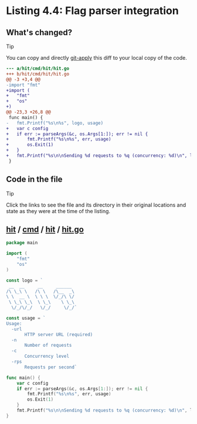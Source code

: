 # Listing 4.4: Flag parser integration

## What's changed?

> [!TIP]
> You can copy and directly [git-apply](https://tldr.inbrowser.app/pages/common/git-apply) this diff to your local copy of the code.

```diff
--- a/hit/cmd/hit/hit.go
+++ b/hit/cmd/hit/hit.go
@@ -3 +3,4 @@
-import "fmt"
+import (
+	"fmt"
+	"os"
+)
@@ -23,3 +26,8 @@
 func main() {
-	fmt.Printf("%s\n%s", logo, usage)
+	var c config
+	if err := parseArgs(&c, os.Args[1:]); err != nil {
+		fmt.Printf("%s\n%s", err, usage)
+		os.Exit(1)
+	}
+	fmt.Printf("%s\n\nSending %d requests to %q (concurrency: %d)\n", logo, c.n, c.url, c.c)
 }

```
## Code in the file

> [!TIP]
> Click the links to see the file and its directory in their original locations and state as they were at the time of the listing.

## [hit](https://github.com/inancgumus/gobyexample/blob/d9d801b5f0d7b66ce3e1b0d65abdc5966501d903/hit) / [cmd](https://github.com/inancgumus/gobyexample/blob/d9d801b5f0d7b66ce3e1b0d65abdc5966501d903/hit/cmd) / [hit](https://github.com/inancgumus/gobyexample/blob/d9d801b5f0d7b66ce3e1b0d65abdc5966501d903/hit/cmd/hit) / [hit.go](https://github.com/inancgumus/gobyexample/blob/d9d801b5f0d7b66ce3e1b0d65abdc5966501d903/hit/cmd/hit/hit.go)

```go
package main

import (
	"fmt"
	"os"
)

const logo = `
 __  __     __     ______
/\ \_\ \   /\ \   /\__  _\
\ \  __ \  \ \ \  \/_/\ \/
 \ \_\ \_\  \ \_\    \ \_\
  \/_/\/_/   \/_/     \/_/`

const usage = `  
Usage:
  -url
       HTTP server URL (required)
  -n
       Number of requests
  -c
       Concurrency level
  -rps
       Requests per second`

func main() {
	var c config
	if err := parseArgs(&c, os.Args[1:]); err != nil {
		fmt.Printf("%s\n%s", err, usage)
		os.Exit(1)
	}
	fmt.Printf("%s\n\nSending %d requests to %q (concurrency: %d)\n", logo, c.n, c.url, c.c)
}
```

